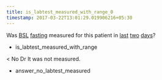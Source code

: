 ```yaml
---
title: is_labtest_measured_with_range_0
timestamp: 2017-03-22T13:01:29.019906216+05:30
---
```


Was [BSL](labtest_name) [fasting](labtest_name) measured for this patient in [last](is_next_prev) [two](range_count) [days](range_unit)?
* is_labtest_measured_with_range

< No Dr It was not measured.
* answer_no_labtest_measured
